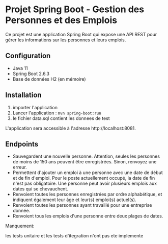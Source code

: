 # Projet Spring Boot - Gestion des Personnes et des Emplois

Ce projet est une application Spring Boot qui expose une API REST pour gérer les informations sur les personnes et leurs emplois.

## Configuration

- Java 11
- Spring Boot 2.6.3
- Base de données H2 (en mémoire)

## Installation
1. importer l'application
2. Lancer l'application : `mvn spring-boot:run`
3. le fichier data.sql contient les donnees de test

L'application sera accessible à l'adresse http://localhost:8081.

## Endpoints

- Sauvegardent une nouvelle personne. Attention, seules les personnes de moins de 150 ans peuvent être enregistrées. Sinon, renvoyez une erreur.
- Permettent d'ajouter un emploi à une personne avec une date de début et de fin d'emploi. Pour le poste actuellement occupé, la date de fin n'est pas obligatoire. Une personne peut avoir plusieurs emplois aux dates qui se chevauchent.
- Renvoient toutes les personnes enregistrées par ordre alphabétique, et indiquent également leur âge et leur(s) emploi(s) actuel(s).
- Renvoient toutes les personnes ayant travaillé pour une entreprise donnée.
- Renvoient tous les emplois d'une personne entre deux plages de dates.


Manquement:

les tests unitaire et les tests d'itegration n'ont pas ete implemente